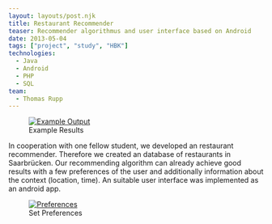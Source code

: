 ```yaml
---
layout: layouts/post.njk
title: Restaurant Recommender
teaser: Recommender algorithmus and user interface based on Android
date: 2013-05-04
tags: ["project", "study", "HBK"]
technologies:
  - Java
  - Android
  - PHP
  - SQL
team:
  - Thomas Rupp
---
```


<figure>
      <a href="{{'/assets/projects/restaurant-recommender/results.png' | url}}" target="_blank">
          <img src="{{'/assets/projects/restaurant-recommender/results.png' | url}}" itemprop="thumbnail" alt="Example Output" />
      </a>
      <figcaption>Example Results</figcaption>
</figure>

In cooperation with one fellow student, we developed an restaurant recommender. Therefore we created an database of restaurants in Saarbrücken. Our recommending algorithm can already achieve good results with a few preferences of the user and additionally information about the context (location, time). An suitable user interface was implemented as an android app.

<figure >
      <a href="{{'/assets/projects/restaurant-recommender/auswahl.png' | url}}" target="_blank">
          <img src="{{'/assets/projects/restaurant-recommender/auswahl.png' | url}}" alt="Preferences" />
      </a>
      <figcaption >Set Preferences</figcaption>
</figure>
